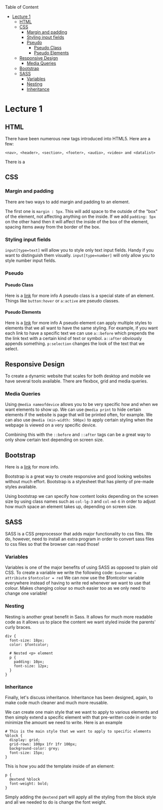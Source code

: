 Table of Content
- [Lecture 1](#lecture-1)
  - [HTML](#html)
  - [CSS](#css)
    - [Margin and padding](#margin-and-padding)
    - [Styling input fields](#styling-input-fields)
    - [Pseudo](#pseudo)
      - [Pseudo Class](#pseudo-class)
      - [Pseudo Elements](#pseudo-elements)
  - [Responsive Design](#responsive-design)
    - [Media Queries](#media-queries)
  - [Bootstrap](#bootstrap)
  - [SASS](#sass)
    - [Variables](#variables)
    - [Nesting](#nesting)
    - [Inheritance](#inheritance)


# Lecture 1

## HTML
There have been numerous new tags introduced into HTML5. Here are a few:
```
<nav>, <header>, <section>, <footer>, <audio>, <video> and <datalist>
```
There is a <datalist> example included in the html file that's accompanying this document. 
Essentially, a datalist will allow you use autocomplete from within the a specified set of data that you have added to the html document. It's an empty input field, so no dropdown. 

## CSS
### Margin and padding
There are two ways to add margin and padding to an element.

The first one is `margin : 5px`. This will add space to the outside of the "box" of the element, not affecting anything on the inside.
If we add `padding: 5px` on the other hand then it will affect the inside of the box of the element, spacing items away from the border of the box. 

### Styling input fields
`input[type=text]` will allow you to style only text input fields. Handy if you want to distinguish them visually.
`input[type=number]` will only allow you to style number input fields. 

### Pseudo 
#### Pseudo Class
Here is a [link](https://developer.mozilla.org/en-US/docs/Web/CSS/Pseudo-classes) for more info
A pseudo class is a special state of an element. Things like `button:hover` or `a:active` are pseudo classes.

#### Pseudo Elements
Here is a [link](https://developer.mozilla.org/en-US/docs/Web/CSS/Pseudo-elements) for more info
A pseudo element can apply multiple styles to elements that we all want to have the same styling.
For example, if you want each link to have a specific text we can use `a::before` which prepends the the link text with a certain kind of text or symbol. 
`a::after` obviously appends something. 
`p:selection` changes the look of the text that we select. 

## Responsive Design
To create a dynamic website that scales for both desktop and mobile we have several tools available. There are flexbox, grid and media queries. 

### Media Queries
Using `@media nameofdevice` allows you to be very specific how and when we want elements to show up. We can use `@media print` to hide certain elements if the website is page that will be printed often, for example. We can also use `@media (min-width: 500px)` to apply certain styling when the webpage is viewed on a very specific device. 

Combining this with the `::before` and `::after` tags can be a great way to only show certain text depending on screen size.

## Bootstrap
Here is a [link](https://getbootstrap.com/) for more info.

Bootstrap is a great way to create responsive and good looking websites without much effort. Bootstrap is a stylesheet that has plenty of pre-made styles available. 

Using bootstrap we can specify how content looks depending on the screen size by using class names such as `col-lg-3` and `col-md-6` in order to adjust how much space an element takes up, depending on screen size. 

## SASS
SASS is a CSS preprocessor that adds major functionality to css files.
We do, however, need to install an extra program in order to convert sass files to css files so that the browser can read those!

### Variables
Variables is one of the major benefits of using SASS as opposed to plain old CSS.
To create a variable we write the following code:
`$varname = attribiute`
`$fontcolor = red`
We can now use the $fontcolor variable everywhere instead of having to write red whenever we want to use that colour. 
Makes changing colour so much easier too as we only need to change one variable!

### Nesting
Nesting is another great benefit in Sass. 
It allows for much more readable code as it allows us to place the content we want styled inside the parents' curly braces.
```
div {
  font-size: 18px;
  color: $fontcolor;

  # Nested <p> element
  p {
    padding: 10px;
    font-size: 12px;
  }
}
```
### Inheritance
Finally, let's discuss inheritance. Inheritance has been designed, again, to make code much cleaner and much more reusable. 

We can create one main style that we want to apply to various elements and then simply extend a specific element with that pre-written code in order to minimize the amount we need to write.
Here is an example
```
# This is the main style that we want to apply to specific elements
%block {
  display: grid;
  grid-rows: 100px 1fr 1fr 100px;
  background-color: grey;
  font-size: 15px;
}
```
This is how you add the template inside of an element:
```
p {
  @extend %block
  font-weight: bold;
}
```
Simply adding the `@extend` part will apply all the styling from the block style and all we needed to do is change the font weight. 